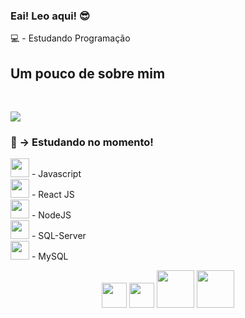 <h3>Eai! Leo aqui! 😎</h3>
<p>💻 - Estudando Programação </p>
<h2> Um pouco de sobre mim </h2><br>
<p> 
  
</p>
<p>
  
</p>
<p>
  
</p>

<a href="https://www.linkedin.com/in/leonardo-campos-bb746015b/">
<img src="https://img.shields.io/badge/LinkedIn-0077B5?style=for-the-badge&logo=linkedin&logoColor=white">
</a>

<h3>📘 → Estudando no momento!</h3>
<p>
  
<img width="30em" src="https://cdn.jsdelivr.net/gh/devicons/devicon/icons/javascript/javascript-plain.svg" /> - Javascript <br>
<img width="30em" src="https://cdn.jsdelivr.net/gh/devicons/devicon/icons/react/react-original-wordmark.svg" /> - React JS <br>
<img width="30em" src="https://cdn.jsdelivr.net/gh/devicons/devicon/icons/nodejs/nodejs-plain.svg" /> - NodeJS <br>
<img width="30em" src="https://cdn.jsdelivr.net/gh/devicons/devicon/icons/microsoftsqlserver/microsoftsqlserver-plain-wordmark.svg" /> - SQL-Server <br>
<img width="30em" src="https://cdn.jsdelivr.net/gh/devicons/devicon/icons/mysql/mysql-original-wordmark.svg" /> - MySQL <br>

</p>
  
<div align="center">
  
<img width="40em" src="https://cdn.jsdelivr.net/gh/devicons/devicon/icons/javascript/javascript-plain.svg" /> 
<img width="40em" src="https://cdn.jsdelivr.net/gh/devicons/devicon/icons/react/react-original-wordmark.svg" />
<img width="60em" src="https://cdn.jsdelivr.net/gh/devicons/devicon/icons/nodejs/nodejs-original-wordmark.svg" />
<img width="60em" src="https://cdn.jsdelivr.net/gh/devicons/devicon/icons/mysql/mysql-original-wordmark.svg" />
          
</div>




